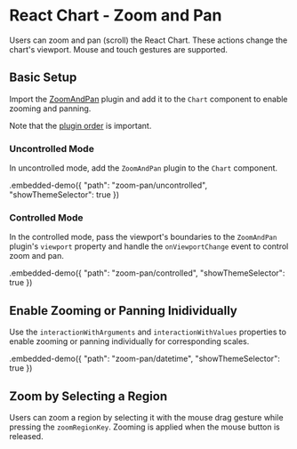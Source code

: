 # React Chart - Zoom and Pan

Users can zoom and pan (scroll) the React Chart. These actions change the chart's viewport. Mouse and touch gestures are supported.

## Basic Setup

Import the [ZoomAndPan](../reference/zoom-and-pan.md) plugin and add it to the `Chart` component to enable zooming and panning.

Note that the [plugin order](./plugin-overview.md#plugin-order) is important.

### Uncontrolled Mode

In uncontrolled mode, add the `ZoomAndPan` plugin to the `Chart` component.

.embedded-demo({ "path": "zoom-pan/uncontrolled", "showThemeSelector": true })

### Controlled Mode

In the controlled mode, pass the viewport's boundaries to the `ZoomAndPan` plugin's `viewport` property and handle the `onViewportChange` event to control zoom and pan.

.embedded-demo({ "path": "zoom-pan/controlled", "showThemeSelector": true })

## Enable Zooming or Panning Inidividually

Use the `interactionWithArguments` and `interactionWithValues` properties to enable zooming or panning individually for corresponding scales.

.embedded-demo({ "path": "zoom-pan/datetime", "showThemeSelector": true })

## Zoom by Selecting a Region

Users can zoom a region by selecting it with the mouse drag gesture while pressing the `zoomRegionKey`. Zooming is applied when the mouse button is released.
